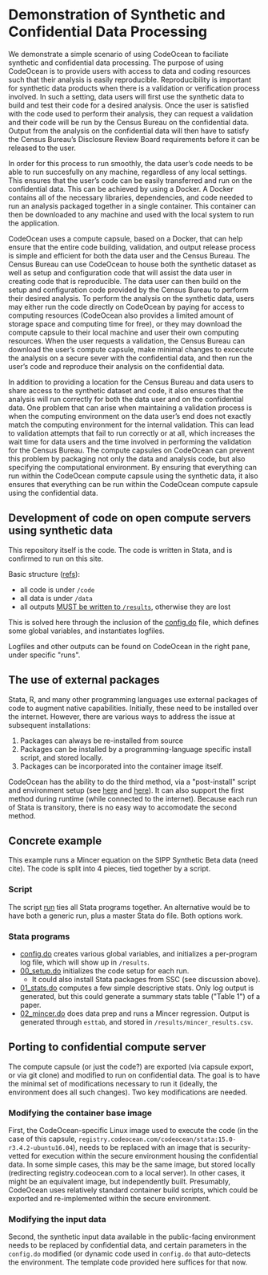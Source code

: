 # Demonstration of Synthetic and Confidential Data Processing

We demonstrate a simple scenario of using CodeOcean to faciliate synthetic and confidential data processing. The purpose of using CodeOcean is to provide users with access to data and coding resources such that
their analysis is easily reproducible. Reproducibility is important for synthetic data products when there
is a validation or verification process involved. In such a setting, data users will first use the synthetic
data to build and test their code for a desired analysis. Once the user is satisfied with the code used to
perform their analysis, they can request a validation and their code will be run by the Census Bureau on
the confidential data. Output from the analysis on the confidential data will then have to satisfy the
Census Bureau’s Disclosure Review Board requirements before it can be released to the user.

In order for this process to run smoothly, the data user’s code needs to be able to run succesfully on any
machine, regardless of any local settings. This ensures that the user’s code can be easily transferred and
run on the confidential data. This can be achieved by using a Docker. A Docker contains all of the
necessary libraries, dependencies, and code needed to run an analysis packaged together in a single
container. This container can then be downloaded to any machine and used with the local system to run
the application.

CodeOcean uses a compute capsule, based on a Docker, that can help ensure that the entire code
building, validation, and output release process is simple and efficient for both the data user and the
Census Bureau. The Census Bureau can use CodeOcean to house both the synthetic dataset as well as
setup and configuration code that will assist the data user in creating code that is reproducible. The data
user can then build on the setup and configuration code provided by the Census Bureau to perform their
desired analysis. To perform the analysis on the synthetic data, users may either run the code directly on
CodeOcean by paying for access to computing resources (CodeOcean also provides a limited amount of
storage space and computing time for free), or they may download the compute capsule to their local
machine and user their own computing resources. When the user requests a validation, the Census
Bureau can download the user’s compute capsule, make minimal changes to excecute the analysis on a
secure sever with the confidential data, and then run the user’s code and reproduce their analysis on
the confidential data.

In addition to providing a location for the Census Bureau and data users to share access to the synthetic
dataset and code, it also ensures that the analysis will run correctly for both the data user and on the
confidential data. One problem that can arise when maintaining a validation process is when the
computing environment on the data user’s end does not exactly match the computing environment for
the internal validation. This can lead to validation attempts that fail to run correctly or at all, which
increases the wait time for data users and the time involved in performing the validation for the Census
Bureau. The compute capsules on CodeOcean can prevent this problem by packaging not only the data
and analysis code, but also specifying the computational environment. By ensuring that everything can
run within the CodeOcean compute capsule using the synthetic data, it also ensures that everything can
be run within the CodeOcean compute capsule using the confidential data.

## Development of code on open compute servers using synthetic data

This repository itself is the code. The code is written in Stata, and is confirmed to run on this site.

Basic structure ([refs](https://help.codeocean.com/getting-started/uploading-code-and-data/paths)):
- all code is under `/code`
- all data is under `/data`
- all outputs [MUST be written to `/results`](https://help.codeocean.com/getting-started/uploading-code-and-data/saving-files), otherwise they are lost

This is solved here through the inclusion of the [config.do](config.do) file, which defines some global variables, and instantiates logfiles.

Logfiles and other outputs can be found on CodeOcean in the right pane, under specific "runs". 

## The use of external packages
Stata, R, and many other programming languages use external packages of code to augment native capabilities. Initially, these need to be installed over the internet. However, there are various ways to address the issue at subsequent installations:

1. Packages can always be re-installed from source
2. Packages can be installed by a programming-language specific install script, and stored locally. 
3. Packages can be incorporated into the container image itself.

CodeOcean has the ability to do the third method, via a "post-install" script and environment setup (see [here](https://help.codeocean.com/getting-started/the-computational-environment/using-the-postinstall-script-for-further-customization) and [here](https://help.codeocean.com/tips-and-tricks/language-specific-issues/using-stata-on-code-ocean)). It can also support the first method during runtime (while connected to the internet). Because each run of Stata is transitory, there is no easy way to accomodate the second method. 

## Concrete example

This example runs a Mincer equation on the SIPP Synthetic Beta data (need cite). The code is split into 4 pieces, tied together by a script.

### Script
The script [run](run) ties all Stata programs together. An alternative would be to have both a generic run, plus a master Stata do file. Both options work.

### Stata programs
- [config.do](config.do) creates various global variables, and initializes a per-program log file, which will show up in `/results`.
- [00_setup.do](00_setup.do) initializes the code setup for each run. 
  - It could also install Stata packages from SSC (see discussion above).
- [01_stats.do](01_stats.do) computes a few simple descriptive stats. Only log output is generated, but this could generate a summary stats table ("Table 1") of a paper.
- [02_mincer.do](02_mincer.do) does data prep and runs a Mincer regression. Output is generated through `esttab`, and stored in `/results/mincer_results.csv`.

## Porting to confidential compute server

The compute capsule (or just the code?) are exported (via capsule export, or via git clone) and modified to run on confidential data. The goal is to have the minimal set of modifications necessary to run it (ideally, the environment does all such changes).
Two key modifications are needed. 

### Modifying the container base image
First, the CodeOcean-specific Linux image used to execute the code (in the case of this capsule, `registry.codeocean.com/codeocean/stata:15.0-r3.4.2-ubuntu16.04`), needs to be replaced with an image that is security-vetted for execution within the secure environment housing the confidential data. In some simple cases, this may be the same image, but stored locally (redirecting registry.codeocean.com to a local server). In other cases, it might be an equivalent image, but independently built. Presumably, CodeOcean uses relatively standard container build scripts, which could be exported and re-implemented within the secure environment.

### Modifying the input data
Second, the synthetic input data available in the public-facing environment needs to be replaced by confidential data, and certain parameters in the `config.do` modified (or dynamic code used in `config.do` that auto-detects the environment. The template code provided here suffices for that now.